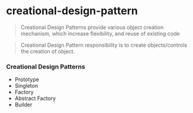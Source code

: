 # creational-design-pattern  

> Creational Design Patterns provide various object creation mechanism, which increase flexibility, and reuse of existing code

> Creational Design Pattern responsibility is to create objects/controls the creation of object.


### Creational Design Patterns
- Prototype 
- Singleton
- Factory 
- Abstract Factory
- Builder 

